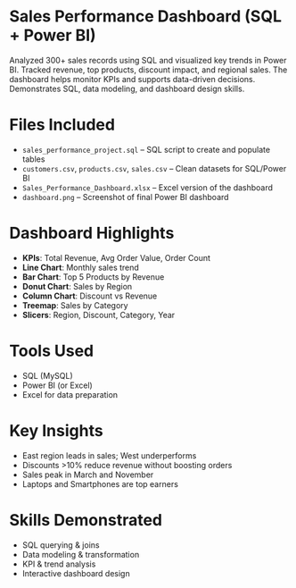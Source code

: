 # Sales Performance Dashboard (SQL + Power BI)
Analyzed 300+ sales records using SQL and visualized key trends in Power BI. Tracked revenue, top products, discount impact, and regional sales. The dashboard helps monitor KPIs and supports data-driven decisions. Demonstrates SQL, data modeling, and dashboard design skills.

# Files Included
- `sales_performance_project.sql` – SQL script to create and populate tables
- `customers.csv`, `products.csv`, `sales.csv` – Clean datasets for SQL/Power BI
- `Sales_Performance_Dashboard.xlsx` – Excel version of the dashboard
- `dashboard.png` – Screenshot of final Power BI dashboard

# Dashboard Highlights
- **KPIs**: Total Revenue, Avg Order Value, Order Count
- **Line Chart**: Monthly sales trend
- **Bar Chart**: Top 5 Products by Revenue
- **Donut Chart**: Sales by Region
- **Column Chart**: Discount vs Revenue
- **Treemap**: Sales by Category
- **Slicers**: Region, Discount, Category, Year

# Tools Used
- SQL (MySQL)
- Power BI (or Excel)
- Excel for data preparation

# Key Insights
- East region leads in sales; West underperforms
- Discounts >10% reduce revenue without boosting orders
- Sales peak in March and November
- Laptops and Smartphones are top earners

# Skills Demonstrated
- SQL querying & joins
- Data modeling & transformation
- KPI & trend analysis
- Interactive dashboard design
